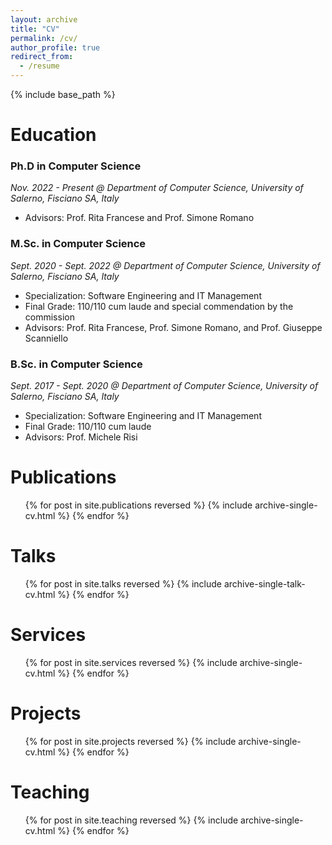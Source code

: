 ```yaml
---
layout: archive
title: "CV"
permalink: /cv/
author_profile: true
redirect_from:
  - /resume
---
```


{% include base_path %}

Education
======
### Ph.D in Computer Science
_Nov. 2022 - Present @ Department of Computer Science, University of Salerno, Fisciano SA, Italy_
* Advisors: Prof. Rita Francese and Prof. Simone Romano

### M.Sc. in Computer Science
_Sept. 2020 - Sept. 2022 @ Department of Computer Science, University of Salerno, Fisciano SA, Italy_
* Specialization: Software Engineering and IT Management
* Final Grade: 110/110 cum laude and special commendation by the commission
* Advisors: Prof. Rita Francese, Prof. Simone Romano, and Prof. Giuseppe Scanniello

### B.Sc. in Computer Science
_Sept. 2017 - Sept. 2020 @ Department of Computer Science, University of Salerno, Fisciano SA, Italy_
* Specialization: Software Engineering and IT Management
* Final Grade: 110/110 cum laude
* Advisors: Prof. Michele Risi


Publications
======
  <ul>{% for post in site.publications reversed %}
    {% include archive-single-cv.html %}
  {% endfor %}</ul>

  
Talks
======
  <ul>{% for post in site.talks reversed %}
    {% include archive-single-talk-cv.html  %}
  {% endfor %}</ul>

  
Services
======
  <ul>{% for post in site.services reversed %}
    {% include archive-single-cv.html  %}
  {% endfor %}</ul>
  
Projects
======
  <ul>{% for post in site.projects reversed %}
    {% include archive-single-cv.html  %}
  {% endfor %}</ul>

  
Teaching
======
  <ul>{% for post in site.teaching reversed %}
    {% include archive-single-cv.html %}
  {% endfor %}</ul>

